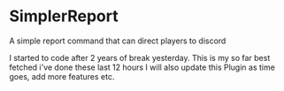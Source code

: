# SimplerReport
A simple report command that can direct players to discord

I started to code after 2 years of break yesterday. This is my so far best fetched i've done these last 12 hours
I will also update this Plugin as time goes, add more features etc.
